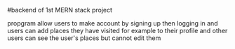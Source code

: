 #backend of 1st MERN stack project

propgram allow users to make account by signing up then logging in
and users can add places they have visited for example to their profile
and other users can see the user's places but cannot edit them
